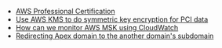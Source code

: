 - [AWS Professional Certification](task-000-aws-professional-cert)
- [Use AWS KMS to do symmetric key encryption for PCI data](task-001-kms)
- [How can we monitor AWS MSK using CloudWatch](task-002-monitoring-msk)
- [Redirecting Apex domain to the another domain's subdomain](task-003-redirection-using-s3-cloudfront)